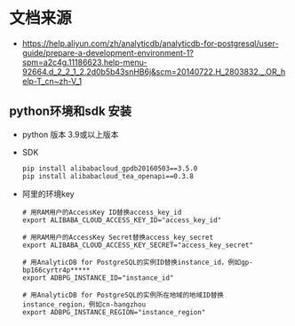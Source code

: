 # 文档来源

- https://help.aliyun.com/zh/analyticdb/analyticdb-for-postgresql/user-guide/prepare-a-development-environment-1?spm=a2c4g.11186623.help-menu-92664.d_2_2_1_2.2d0b5b43snHB6j&scm=20140722.H_2803832._.OR_help-T_cn~zh-V_1

## python环境和sdk 安装

- python 版本 3.9或以上版本

- SDK
  ```
  pip install alibabacloud_gpdb20160503==3.5.0
  pip install alibabacloud_tea_openapi==0.3.8
  ```

- 阿里的环境key
    ```
    # 用RAM用户的AccessKey ID替换access_key_id
    export ALIBABA_CLOUD_ACCESS_KEY_ID="access_key_id"

    # 用RAM用户的AccessKey Secret替换access_key_secret
    export ALIBABA_CLOUD_ACCESS_KEY_SECRET="access_key_secret"

    # 用AnalyticDB for PostgreSQL的实例ID替换instance_id，例如gp-bp166cyrtr4p*****
    export ADBPG_INSTANCE_ID="instance_id"

    # 用AnalyticDB for PostgreSQL的实例所在地域的地域ID替换instance_region，例如cn-hangzhou
    export ADBPG_INSTANCE_REGION="instance_region"
    ```